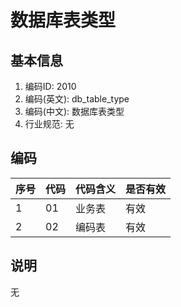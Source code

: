 # 数据库表类型

## 基本信息

1. 编码ID: 2010
2. 编码(英文): db_table_type
3. 编码(中文): 数据库表类型
4. 行业规范: 无

## 编码

| 序号 | 代码 | 代码含义 | 是否有效 |
| ---- | ---- | -------- | -------- |
| 1    | 01   | 业务表     | 有效     |
| 2    | 02   | 编码表     | 有效     |

## 说明

无